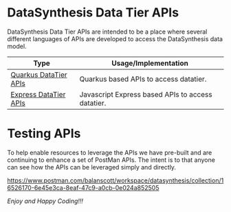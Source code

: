 # DataSynthesis Data Tier APIs
DataSynthesis Data Tier APIs are intended to be a place where several different languages of APIs are developed
to access the DataSynthesis data model.

| Type|Usage/Implementation |
| -------------|----------|
|[Quarkus DataTier APIs](https://github.com/Project-Herophilus/DataSynthesis/tree/main/DataTier-APIs/Quarkus-APIs)|Quarkus based APIs to access datatier.|
|[Express DataTier APIs](https://github.com/Project-Herophilus/DataSynthesis/tree/main/DataTier-APIs/Express-APIs)|Javascript Express based APIs to access datatier.|

# Testing APIs
To help enable resources to leverage the APIs we have pre-built and are continuing to enhance a set of PostMan APIs.
The intent is to that anyone can see how the APIs can be leveraged simply and directly.

https://www.postman.com/balanscott/workspace/datasynthesis/collection/16526170-6e45e3ca-8eaf-47c9-a0cb-0e024a852505


*Enjoy and Happy Coding!!!*
